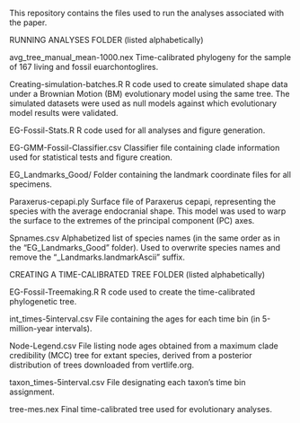 This repository contains the files used to run the analyses associated with the paper.


RUNNING ANALYSES FOLDER (listed alphabetically)

avg_tree_manual_mean-1000.nex
Time-calibrated phylogeny for the sample of 167 living and fossil euarchontoglires.

Creating-simulation-batches.R
R code used to create simulated shape data under a Brownian Motion (BM) evolutionary model using the same tree. The simulated datasets were used as null models against which evolutionary model results were validated.

EG-Fossil-Stats.R
R code used for all analyses and figure generation.

EG-GMM-Fossil-Classifier.csv
Classifier file containing clade information used for statistical tests and figure creation.

EG_Landmarks_Good/
Folder containing the landmark coordinate files for all specimens.

Paraxerus-cepapi.ply
Surface file of Paraxerus cepapi, representing the species with the average endocranial shape. This model was used to warp the surface to the extremes of the principal component (PC) axes.

Spnames.csv
Alphabetized list of species names (in the same order as in the “EG_Landmarks_Good” folder). Used to overwrite species names and remove the “_Landmarks.landmarkAscii” suffix.


CREATING A TIME-CALIBRATED TREE FOLDER (listed alphabetically)

EG-Fossil-Treemaking.R
R code used to create the time-calibrated phylogenetic tree.

int_times-5interval.csv
File containing the ages for each time bin (in 5-million-year intervals).

Node-Legend.csv
File listing node ages obtained from a maximum clade credibility (MCC) tree for extant species, derived from a posterior distribution of trees downloaded from vertlife.org.

taxon_times-5interval.csv
File designating each taxon’s time bin assignment.

tree-mes.nex
Final time-calibrated tree used for evolutionary analyses.
